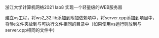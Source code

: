浙江大学计算机网络2021 lab8 实现一个轻量级的WEB服务器

建立vs工程，将ws2_32.lib添加到附加依赖项中，将server.cpp添加到项目中，将file文件夹放到与可执行文件相同的目录中（如果使用vs运行则放到与server.cpp相同的文件中）

